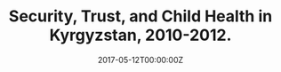 ---
authors:
- Anderson Monken
date: "2017-05-12T00:00:00Z"
doi: "http://hdl.handle.net/1803/10362"
featured: false
image:
  caption: "Figure A.4 from Paper - Distributions"
  focal_point: "Left"
  preview_only: false
links: null
projects: null
publication: ""
publication_short: ""
publication_types:
- "7"
publishDate: "2017-05-01T00:00:00Z"
summary: Using cross-sectional regressions and panel regressions to study the effects of child health on the population of Krygyzstan during civil unrest in 2010-2012.
tags:
- Health Economics
- Panel Regressions
- Cross-Sectional Regressions

title: Security, Trust, and Child Health in Kyrgyzstan, 2010-2012.
---